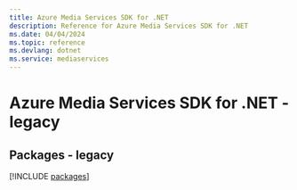 ```yaml
---
title: Azure Media Services SDK for .NET
description: Reference for Azure Media Services SDK for .NET
ms.date: 04/04/2024
ms.topic: reference
ms.devlang: dotnet
ms.service: mediaservices
---
```

# Azure Media Services SDK for .NET - legacy
## Packages - legacy
[!INCLUDE [packages](media-services-index.md)]
